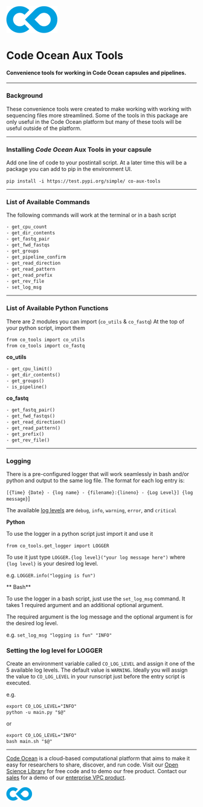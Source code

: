 [![CO Logo](https://github.com/codeocean/branding/raw/main/logo/CO_logo_135x72.png)](https://www.codeocean.com/product/)

# Code Ocean Aux Tools


#### Convenience tools for working in Code Ocean capsules and pipelines.

<hr>

### Background

These convenience tools were created to make working with working with sequencing files more streamlined. Some of the tools in this package are only useful in the Code Ocean platform but many of these tools will be useful outside of the platform.

<hr>

### Installing *Code Ocean* Aux Tools in your capsule

Add one line of code to your postintall script. At a later time this will be a package you can add to pip in the environment UI.

`pip install -i https://test.pypi.org/simple/ co-aux-tools`

---
### List of  Available Commands

The following commands will work at the terminal or in a bash script

    - get_cpu_count
    - get_dir_contents
    - get_fastq_pair
    - get_fwd_fastqs
    - get_groups
    - get_pipeline_confirm
    - get_read_direction
    - get_read_pattern
    - get_read_prefix
    - get_rev_file
    - set_log_msg

---

### List of Available Python Functions

There are 2 modules you can import (`co_utils` & `co_fastq`)
At the top of your python script, import them 
```
from co_tools import co_utils
from co_tools import co_fastq
```

**co_utils**

    - get_cpu_limit()
    - get_dir_contents()
    - get_groups()
    - is_pipeline()

**co_fastq**

    - get_fastq_pair()
    - get_fwd_fastqs()
    - get_read_direction()
    - get_read_pattern()
    - get_prefix()
    - get_rev_file()

---

### Logging

There is a pre-configured logger that will work seamlessly in bash and/or python and output to the same log file. The format for each log entry is:

`[{Time} {Date} - {log name} - {filename}:{lineno} - {Log Level}] {log message}`]

The available [log levels](https://docs.python.org/3/howto/logging.html) are `debug`, `info`, `warning`, `error`, and `critical`


**Python**

To use the logger in a python script just import it and use it

`from co_tools.get_logger import LOGGER`

To use it just type `LOGGER.{log level}("your log message here")` where `{log level}` is your desired log level.

e.g. `LOGGER.info("logging is fun")`

** Bash**

To use the logger in a bash script, just use the `set_log_msg` command. It takes 1 required argument and an additional optional argument.

The required argument is the log message and the optional argument is for the desired log level.

e.g. `set_log_msg "logging is fun" "INFO"`

### Setting the log level for LOGGER

Create an environment variable called `CO_LOG_LEVEL` and assign it one of the 5 available log levels. The default value is `WARNING`. Ideally you will assign the value to `CO_LOG_LEVEL` in your runscript just before the entry script is executed.

e.g.
```
export CO_LOG_LEVEL="INFO"
python -u main.py "$@"
```
or

```
export CO_LOG_LEVEL="INFO"
bash main.sh "$@"
```


---

[Code Ocean](https://codeocean.com/) is a cloud-based computational platform that aims to make it easy for researchers to share, discover, and run code. Visit our [Open Science Library](https://codeocean.com/explore) for free code and to demo our free product. Contact our [sales](https://codeocean.com/contact-us/sales/) for a demo of our [enterprise VPC product](https://codeocean.com/product/).<br /><br />
[![Code Ocean Logo](https://github.com/codeocean/branding/raw/main/logo/CO_logo_68x36.png)](https://www.codeocean.com)